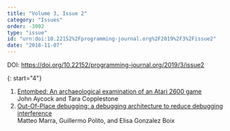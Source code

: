 ```yaml
---
title: "Volume 3, Issue 2"
category: "Issues"
order: -3002
type: "issue"
id: "urn:doi:10.22152%2Fprogramming-journal.org%2F2019%2F3%2Fissue2"
date: "2018-11-07"
---
```

DOI: <https://doi.org/10.22152/programming-journal.org/2019/3/issue2>





{: start="4"}
1. [Entombed: An archaeological examination of an Atari 2600 game](/2019/3/4)  
John Aycock and Tara Copplestone
1. [Out-Of-Place debugging: a debugging architecture to reduce debugging interference](/2019/3/3)  
Matteo Marra, Guillermo Polito, and Elisa Gonzalez Boix




